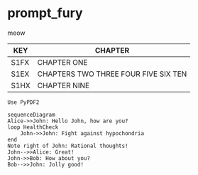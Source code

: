 # prompt_fury
meow

| KEY | CHAPTER |
| --- | --- |
| S1FX | CHAPTER ONE |
| S1EX | CHAPTERS TWO THREE FOUR FIVE SIX TEN |
| S1HX | CHAPTER NINE |

```
Use PyPDF2
```

```
sequenceDiagram
Alice->>John: Hello John, how are you?
loop HealthCheck
    John->>John: Fight against hypochondria
end
Note right of John: Rational thoughts!
John-->>Alice: Great!
John->>Bob: How about you?
Bob-->>John: Jolly good!
```

